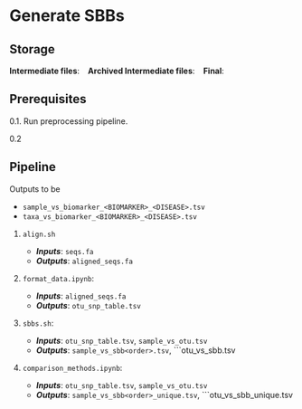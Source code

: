 # Generate SBBs


## Storage
**Intermediate files**: ``` ```
**Archived Intermediate files**: ``` ```
**Final**: ``` ```

## Prerequisites
0.1. Run preprocessing pipeline.

0.2 

## Pipeline 

Outputs to be 
- ```sample_vs_biomarker_<BIOMARKER>_<DISEASE>.tsv```
- ```taxa_vs_biomarker_<BIOMARKER>_<DISEASE>.tsv```


1. ```align.sh```
    - ***Inputs***: ```seqs.fa```
    - ***Outputs***: ```aligned_seqs.fa```

2. ```format_data.ipynb```:
    - ***Inputs***: ```aligned_seqs.fa```
    - ***Outputs***: ```otu_snp_table.tsv```

3. ```sbbs.sh```:
    - ***Inputs***: ```otu_snp_table.tsv```, ```sample_vs_otu.tsv```
    - ***Outputs***: ```sample_vs_sbb<order>.tsv```, ```otu_vs_sbb<order>.tsv
    
4. ```comparison_methods.ipynb```: 
    - ***Inputs***: ```otu_snp_table.tsv```, ```sample_vs_otu.tsv```
    - ***Outputs***: ```sample_vs_sbb<order>_unique.tsv```, ```otu_vs_sbb<order>_unique.tsv
